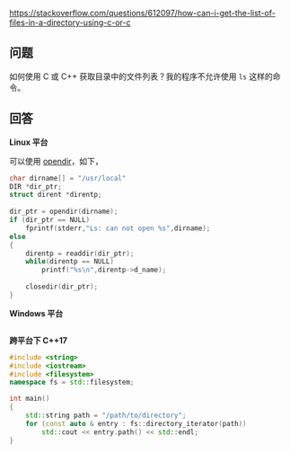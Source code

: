 <https://stackoverflow.com/questions/612097/how-can-i-get-the-list-of-files-in-a-directory-using-c-or-c>

## 问题

如何使用 C 或 C++ 获取目录中的文件列表？我的程序不允许使用 `ls` 这样的命令。

## 回答

**Linux 平台**

可以使用 [opendir](https://man7.org/linux/man-pages/man3/opendir.3.html)，如下，

```c
char dirname[] = "/usr/local"
DIR *dir_ptr;
struct dirent *direntp;
 
dir_ptr = opendir(dirname);
if (dir_ptr == NULL)
    fprintf(stderr,"Ls: can not open %s",dirname);
else
{
    direntp = readdir(dir_ptr);
    while(direntp == NULL)
        printf("%s\n",direntp->d_name);
    
    closedir(dir_ptr);
}
```

**Windows 平台**

```c++

```

**跨平台下 C++17**

```c++
#include <string>
#include <iostream>
#include <filesystem>
namespace fs = std::filesystem;

int main()
{
    std::string path = "/path/to/directory";
    for (const auto & entry : fs::directory_iterator(path))
        std::cout << entry.path() << std::endl;
}
```
